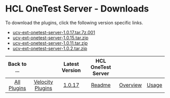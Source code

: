 
# HCL OneTest Server - Downloads

To download the plugins, click the following version specific links.
- [ucv-ext-onetest-server-1.0.17.tar.7z.001](https://raw.githubusercontent.com/UrbanCode/IBM-UCV-PLUGINS/main/files/ucv-ext-onetest-server/ucv-ext-onetest-server-1.0.17.tar.7z.001)
- [ucv-ext-onetest-server-1.0.15.tar.zip](https://raw.githubusercontent.com/UrbanCode/IBM-UCV-PLUGINS/main/files/ucv-ext-onetest-server/ucv-ext-onetest-server-1.0.15.tar.zip)
- [ucv-ext-onetest-server-1.0.11.tar.zip](https://raw.githubusercontent.com/UrbanCode/IBM-UCV-PLUGINS/main/files/ucv-ext-onetest-server/ucv-ext-onetest-server-1.0.11.tar.zip)
- [ucv-ext-onetest-server-1.0.2.tar.zip](https://raw.githubusercontent.com/UrbanCode/IBM-UCV-PLUGINS/main/files/ucv-ext-onetest-server/ucv-ext-onetest-server-1.0.2.tar.zip)

|Back to ...||Latest Version|HCL OneTest Server |||
| :---: | :---: | :---: | :---: | :---: | :---: |
|[All Plugins](../../index.md)|[Velocity Plugins](../README.md)|[1.0.17](https://raw.githubusercontent.com/UrbanCode/IBM-UCV-PLUGINS/main/files/ucv-ext-onetest-server/ucv-ext-onetest-server-1.0.17.tar.7z.001)|[Readme](README.md)|[Overview](overview.md)|[Usage](usage.md)|
